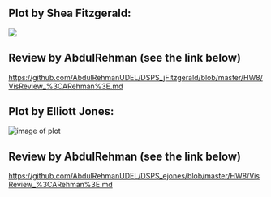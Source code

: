 ## Plot by Shea Fitzgerald:

![](https://github.com/sheamusfitz/DSPS_jFitzgerald/blob/master/HW8/stat_matrix.png)

## Review by AbdulRehman (see the link below)

https://github.com/AbdulRehmanUDEL/DSPS_jFitzgerald/blob/master/HW8/VisReview_%3CARehman%3E.md



## Plot by Elliott Jones:

![image of plot](https://raw.githubusercontent.com/exalteded/DSPS_ejones/master/HW8/figure%20for%20hw8.png)

## Review by AbdulRehman (see the link below)

https://github.com/AbdulRehmanUDEL/DSPS_ejones/blob/master/HW8/VisReview_%3CARehman%3E.md
